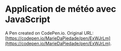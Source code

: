 # Application de météo avec JavaScript

A Pen created on CodePen.io. Original URL: [https://codepen.io/MarieDaPiedade/pen/ExWJrLm](https://codepen.io/MarieDaPiedade/pen/ExWJrLm).



